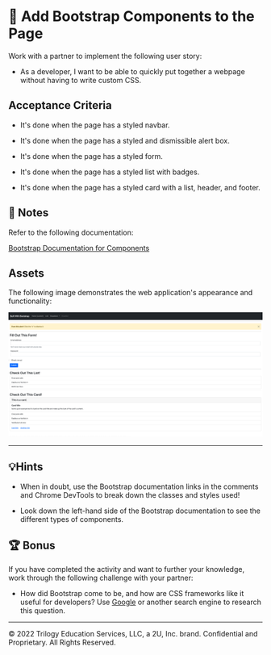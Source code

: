 # 📖 Add Bootstrap Components to the Page

Work with a partner to implement the following user story:

* As a developer, I want to be able to quickly put together a webpage without having to write custom CSS.

## Acceptance Criteria

* It's done when the page has a styled navbar.

* It's done when the page has a styled and dismissible alert box.

* It's done when the page has a styled form.

* It's done when the page has a styled list with badges.

* It's done when the page has a styled card with a list, header, and footer.

## 📝 Notes

Refer to the following documentation:

[Bootstrap Documentation for Components](https://getbootstrap.com/docs/5.1/components/)

## Assets

The following image demonstrates the web application's appearance and functionality:

![A webpage features a styled form, list, card and navbar.](./Images/01-solved-screenshot.png)

---

## 💡Hints

* When in doubt, use the Bootstrap documentation links in the comments and Chrome DevTools to break down the classes and styles used!

* Look down the left-hand side of the Bootstrap documentation to see the different types of components.

## 🏆 Bonus

If you have completed the activity and want to further your knowledge, work through the following challenge with your partner:

* How did Bootstrap come to be, and how are CSS frameworks like it useful for developers? Use [Google](https://www.google.com) or another search engine to research this question.

---

© 2022 Trilogy Education Services, LLC, a 2U, Inc. brand. Confidential and Proprietary. All Rights Reserved.
